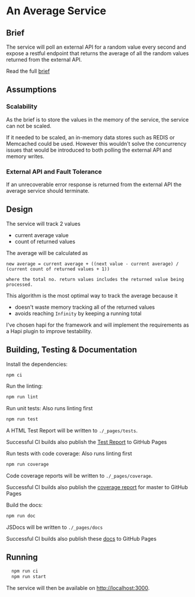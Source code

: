 # An Average Service

## Brief

The service will poll an external API for a random value every second and expose
a restful endpoint that returns the average of all the random values returned
from the external API.

Read the full [brief](./BRIEF.md)

## Assumptions

### Scalability

As the brief is to store the values in the memory of the service, the service can
not be scaled.

If it needed to be scaled, an in-memory data stores such as REDIS
or Memcached could be used. However this wouldn't solve the concurrency issues
that would be introduced to both polling the external API and memory writes.

### External API and Fault Tolerance

If an unrecoverable error response is returned from the external API
the average service should terminate.

## Design

The service will track 2 values

- current average value
- count of returned values

The average will be calculated as

```
new average = current average + ((next value - current average) / (current count of returned values + 1))

where the total no. return values includes the returned value being processed.
```

This algorithm is the most optimal way to track the average because it

- doesn't waste memory tracking all of the returned values
- avoids reaching `Infinity` by keeping a running total

I've chosen hapi for the framework and will implement the requirements as a Hapi plugin
to improve testability.

## Building, Testing & Documentation

Install the dependencies:

```sh
npm ci
```

Run the linting:

```sh
npm run lint
```

Run unit tests: Also runs linting first

```sh
npm run test
```

A HTML Test Report will be written to `./_pages/tests`.

Successful CI builds also publish the [Test Report](https://stephen-t-kaye.github.io/average/tests/) to GitHub Pages


Run tests with code coverage: Also runs linting first

```sh
npm run coverage
```

Code coverage reports will be written to `./_pages/coverage`.

Successful CI builds also publish the [coverage report](https://stephen-t-kaye.github.io/average/coverage/lcov-report)
for master to GitHub Pages

Build the docs:

```sh
npm run doc
```

JSDocs will be written to `./_pages/docs`

Successful CI builds also publish these [docs](https://stephen-t-kaye.github.io/average/docs/) to GitHub Pages

## Running

```sh
  npm run ci
  npm run start
```

The service will then be available on [http://localhost:3000](http://localhost:3000).
